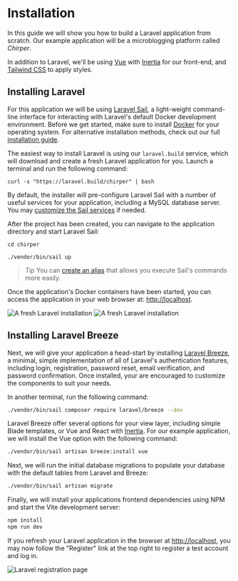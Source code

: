 # Installation

In this guide we will show you how to build a Laravel application from scratch. Our example application will be a microblogging platform called *Chirper*.

In addition to Laravel, we'll be using [Vue](https://vuejs.org/) with [Inertia](https://inertiajs.com/) for our front-end, and [Tailwind CSS](https://tailwindcss.com/) to apply styles.

## Installing Laravel

For this application we will be using [Laravel Sail](https://laravel.com/docs/sail), a light-weight command-line interface for interacting with Laravel's default Docker development environment. Before we get started, make sure to install [Docker](https://docs.docker.com/get-docker/) for your operating system. For alternative installation methods, check out our full [installation guide](https://laravel.com/docs/installation).

The easiest way to install Laravel is using our `laravel.build` service, which will download and create a fresh Laravel application for you. Launch a terminal and run the following command:

```shell
curl -s "https://laravel.build/chirper" | bash
```

By default, the installer will pre-configure Laravel Sail with a number of useful services for your application, including a MySQL database server. You may [customize the Sail services](https://laravel.com/docs/9.x/installation#choosing-your-sail-services) if needed.

After the project has been created, you can navigate to the application directory and start Laravel Sail:

```shell
cd chirper

./vendor/bin/sail up
```

> *Tip* You can [create an alias](https://laravel.com/docs/sail#configuring-a-bash-alias) that allows you execute Sail's commands more easily.

Once the application's Docker containers have been started, you can access the application in your web browser at: [http://localhost](http://localhost).

<img src="/img/screenshots/fresh.png" alt="A fresh Laravel installation" class="dark:hidden rounded-lg" />
<img src="/img/screenshots/fresh-dark.png" alt="A fresh Laravel installation" class="hidden dark:block rounded-lg" />

## Installing Laravel Breeze

Next, we will give your application a head-start by installing [Laravel Breeze](https://laravel.com/docs/starter-kits#laravel-breeze), a minimal, simple implementation of all of Laravel's authentication features, including login, registration, password reset, email verification, and password confirmation. Once installed, your are encouraged to customize the components to suit your needs.

In another terminal, run the following command:

```sh
./vendor/bin/sail composer require laravel/breeze --dev
```

Laravel Breeze offer several options for your view layer, including simple Blade templates, or Vue and React with [Inertia](https://inertiajs.com/). For our example application, we will install the Vue option with the following command:

```sh
./vendor/bin/sail artisan breeze:install vue
```

Next, we will run the initial database migrations to populate your database with the default tables from Laravel and Breeze:

```sh
./vendor/bin/sail artisan migrate
```

Finally, we will install your applications frontend dependencies using NPM and start the Vite development server:

```sh
npm install
npm run dev
```

If you refresh your Laravel application in the browser at [http://localhost](http://localhost), you may now follow the "Register" link at the top right to register a test account and log in.

<img src="/img/screenshots/register.png" alt="Laravel registration page" class="rounded-lg" />
